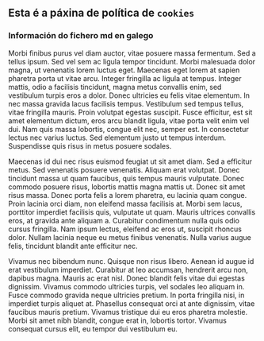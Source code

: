 ## Esta é a páxina de política de `cookies`
### Información do fichero md en galego
Morbi finibus purus vel diam auctor, vitae posuere massa fermentum. Sed a tellus ipsum. Sed vel sem ac ligula tempor tincidunt. Morbi malesuada dolor magna, ut venenatis lorem luctus eget. Maecenas eget lorem at sapien pharetra porta ut vitae arcu. Integer fringilla ac ligula at tempus. Integer mattis, odio a facilisis tincidunt, magna metus convallis enim, sed vestibulum turpis eros a dolor. Donec ultricies eu felis vitae elementum. In nec massa gravida lacus facilisis tempus. Vestibulum sed tempus tellus, vitae fringilla mauris. Proin volutpat egestas suscipit. Fusce efficitur, est sit amet elementum dictum, eros arcu blandit ligula, vitae porta velit enim vel dui. Nam quis massa lobortis, congue elit nec, semper est. In consectetur lectus nec varius luctus. Sed elementum justo ut tempus interdum. Suspendisse quis risus in metus posuere sodales.

Maecenas id dui nec risus euismod feugiat ut sit amet diam. Sed a efficitur metus. Sed venenatis posuere venenatis. Aliquam erat volutpat. Donec tincidunt massa ut quam faucibus, quis tempus mauris vulputate. Donec commodo posuere risus, lobortis mattis magna mattis ut. Donec sit amet risus massa. Donec porta felis a lorem pharetra, eu lacinia quam congue. Proin lacinia orci diam, non eleifend massa facilisis at. Morbi sem lacus, porttitor imperdiet facilisis quis, vulputate ut quam. Mauris ultrices convallis eros, at gravida ante aliquam a. Curabitur condimentum nulla quis odio cursus fringilla. Nam ipsum lectus, eleifend ac eros ut, suscipit rhoncus dolor. Nullam lacinia neque eu metus finibus venenatis. Nulla varius augue felis, tincidunt blandit ante efficitur nec.

Vivamus nec bibendum nunc. Quisque non risus libero. Aenean id augue id erat vestibulum imperdiet. Curabitur at leo accumsan, hendrerit arcu non, dapibus magna. Mauris ac erat nisl. Donec blandit felis vitae dui egestas dignissim. Vivamus commodo ultricies turpis, vel sodales leo aliquam in. Fusce commodo gravida neque ultricies pretium. In porta fringilla nisi, in imperdiet turpis aliquet at. Phasellus consequat orci at ante dignissim, vitae faucibus mauris pretium. Vivamus tristique dui eu eros pharetra molestie. Morbi sit amet nibh blandit, congue erat in, lobortis tortor. Vivamus consequat cursus elit, eu tempor dui vestibulum eu.